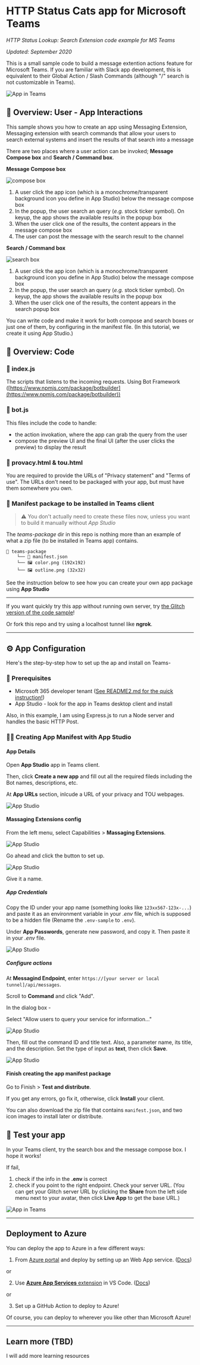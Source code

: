 # HTTP Status Cats app for Microsoft Teams
*HTTP Status Lookup: Search Extension code example for MS Teams*

_Updated: September 2020_

This is a small sample code to build a message extention actions feature for Microsoft Teams. 
If you are familiar with Slack app development, this is equivalent to their Global Action / Slash Commands (although "/" search is not customizable in Teams).

![App in Teams](images/httpstatuscats-teams.png)

## 🔭 Overview: User - App Interactions

This sample shows you how to create an app using Messaging Extension, Messaging extension with search commands that allow your users to search external systems and insert the results of that search into a message

There are two places where a user action can be invoked; **Message Compose box** and **Search / Command box**.

**Message Compose box**

![compose box](images/compose.png)

1. A user click the app icon (which is a monochrome/transparent background icon you define in App Studio) below the message compose box
2. In the popup, the user search an query (*e.g.* stock ticker symbol). On keyup, the app shows the available results in the popup box
3. When the user click one of the results, the content appears in the message compose box
4. The user can post the message with the search result to the channel

**Search / Command box**

![search box](images/search.png)

1. A user click the app icon (which is a monochrome/transparent background icon you define in App Studio) below the message compose box
2. In the popup, the user search an query (*e.g.* stock ticker symbol). On keyup, the app shows the available results in the popup box
3. When the user click one of the results, the content appears in the search popup box

You can write code and make it work for both compose and search boxes or just one of them, by configuring in the manifest file. (In this tutorial, we create it using App Studio.)


## 🔭 Overview: Code

### 📄 index.js

The scripts that listens to the incoming requests. Using Bot Framework ([https://www.npmjs.com/package/botbuilder](https://www.npmjs.com/package/botbuilder))

### 📄 bot.js

This files include the code to handle:

- the action invokation, where the app can grab the query from the user 
- compose the preview UI and the final UI (after the user clicks the preview) to display the result

### 📄 provacy.html & tou.html

You are required to provide the URLs of "Privacy statement" and "Terms of use". The URLs don't need to be packaged with your app, but must have them somewhere you own.

### 📁 Manifest package to be installed in Teams client

> ⚠️ You don't actually need to create these files now, unless you want to build it manually without _App Studio_

The _teams-package_ dir in this repo is nothing more than an example of what a zip file (to be installed in Teams app) contains.

```
📁 teams-package
    └── 📄 manifest.json
    └── 🖼 color.png (192x192)
    └── 🖼 outline.png (32x32)
```

See the instruction below to see how you can create your own app package using **App Studio**

---

If you want quickly try this app without running own server, try [the Glitch version of the code sample](https://glitch.com/~msteams-msg-extension-search)! 

Or fork this repo and try using a localhost tunnel like **ngrok**.

---

## ⚙️ App Configuration

Here's the step-by-step how to set up the ap and install on Teams-

### 📓 Prerequisites

- Microsoft 365 developer tenant ([See README2.md for the quick instruction!](README2.md))
- App Studio - look for the app in Teams desktop client and install

Also, in this example, I am using Express.js to run a Node server and handles the basic HTTP Post. 


### 👩‍💻 Creating App Manifest with App Studio

#### App Details

Open **App Studio** app in Teams client.

Then, click **Create a new app** and fill out all the required fileds including the Bot names, descriptions, etc.

At **App URLs** section, inlcude a URL of your privacy and TOU webpages. 

![App Studio](images/search-app-studio-appdetails.png)

#### Massaging Extensions config

From the left menu, select Capabilities > **Massaging Extensions**.

![App Studio](images/search-app-studio-messageextensions-setup.png)

Go ahead and click the button to set up.

![App Studio](images/search-app-studio-messageextensions-setup2.png)

Give it a name.

##### App Credentials

Copy the ID under your app name (something looks like `123xx567-123x-...`) and paste it as an environment variable in your _.env_ file, which is supposed to be a hidden file (Rename the `.env-sample` to `.env`).

Under **App Passwords**, generate new password, and copy it. Then paste it in your _.env_ file.

![App Studio](images/search-app-studio-messageextensions-endpoint.png)


##### Configure actions

At **Messagind Endpoint**, enter `https://[your server or local tunnel]/api/messages`.

Scroll to **Command** and click "Add".

In the dialog box -

Select "Allow users to query your service for information..."

![App Studio](images/search-app-studio-messageextensions-newcommand1.png)


Then, fill out the command ID and title text. Also, a parameter name, its title, and the description. 
Set the type of input as **text**, then click **Save**.

![App Studio](images/search-app-studio-messageextensions-newcommand2.png)

#### Finish creating the app manifest package

Go to Finish > **Test and distribute**.

If you get any errors, go fix it, otherwise, click **Install** your client.

You can also download the zip file that contains `manifest.json`, and two icon images to install later or distribute.

## 🤖 Test your app

In your Teams client, try the search box and the message compose box. I hope it works!

If fail, 
1. check if the info in the **.env** is correct
2. check if you point to the right endpoint. Check your server URL. (You can get your Glitch server URL by clicking the **Share** from the left side menu next to your avatar, then click **Live App** to get the base URL.)


![App in Teams](images/httpstatuscats-teams.png)


---

## Deployment to Azure

You can deploy the app to Azure in a few different ways:

1. From [Azure portal](https://portal.azure.com) and deploy by setting up an Web App service. ([Docs](https://docs.microsoft.com/en-us/azure/app-service/app-service-plan-manage))

or

2. Use [**Azure App Services** extension](https://marketplace.visualstudio.com/items?itemName=ms-azuretools.vscode-azureappservice) in VS Code. ([Docs](https://docs.microsoft.com/en-us/azure/developer/javascript/tutorial-vscode-azure-app-service-node-01))

or

3. Set up a GitHub Action to deploy to Azure!

Of course, you can deploy to wherever you like other than Microsoft Azure!

---

## Learn more (TBD)
 
I will add more learning resources